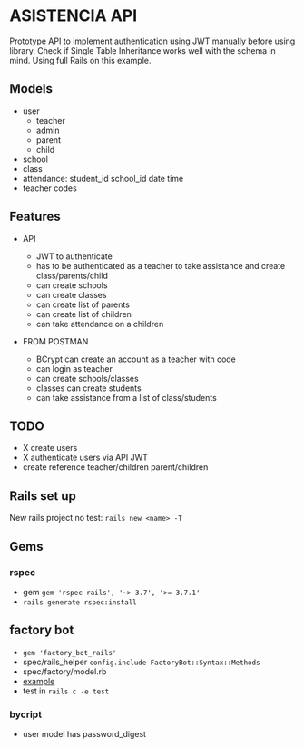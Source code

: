 # ASISTENCIA API
Prototype API to implement authentication using JWT manually before using library.
Check if Single Table Inheritance works well with the schema in mind.
Using full Rails on this example.

## Models
- user
  - teacher
  - admin
  - parent
  - child
- school
- class
- attendance: student_id school_id date time
- teacher codes

## Features
- API
  - JWT to authenticate
  - has to be authenticated as a teacher to take assistance and create class/parents/child
  - can create schools
  - can create classes
  - can create list of parents
  - can create list of children
  - can take attendance on a children

- FROM POSTMAN
  - BCrypt can create an account as a teacher with code
  - can login as teacher
  - can create schools/classes
  - classes can create students
  - can take assistance from a list of class/students

## TODO
- X create users
- X authenticate users via API JWT
- create reference teacher/children parent/children

## Rails set up
New rails project no test:
`rails new <name> -T`

## Gems
### rspec
- gem `gem 'rspec-rails', '~> 3.7', '>= 3.7.1'`
- `rails generate rspec:install`

## factory bot
- `gem 'factory_bot_rails'`
- spec/rails_helper `config.include FactoryBot::Syntax::Methods`
- spec/factory/model.rb
- [example](https://github.com/rweng/pry-rails)
- test in `rails c -e test`


### bycript
- user model has password_digest
